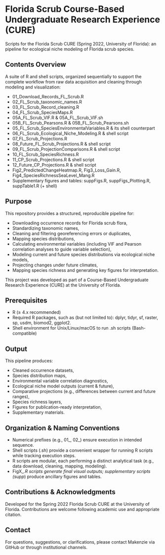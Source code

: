 # Florida Scrub Course-Based Undergraduate Research Experience (CURE)

Scripts for the Florida Scrub CURE (Spring 2022, University of Florida): an pipeline for ecological niche modeling of Florida scrub species.

## Contents Overview

A suite of R and shell scripts, organized sequentially to support the complete workflow from raw data acquisition and cleaning through modeling and visualization:

- 01_Download_Records_FL_Scrub.R
- 02_FL_Scrub_taxonomic_names.R
- 03_FL_Scrub_Record_cleaning.R
- 04_FL_Scrub_SpeciesMaps.R
- 05A_FL_Scrub_VIF.R & 05A_FL_Scrub_VIF.sh
- 05B_FL_Scrub_Pearsons.R & 05B_FL_Scrub_Pearsons.sh
- 05_FL_Scrub_SpeciesEnvironmentalVariables.R & its shell counterpart
- 06_FL_Scrub_Ecological_Niche_Modeling.R & shell script
- 07_FL_Scrub_Projections.R
- 08_Future_FL_Scrub_Projections.R & shell script
- 09_FL_Scrub_ProjectionComparisons.R & shell script
- 10_FL_Scrub_SpeciesRichness.R
- 11_CP_Scrub_Projections.R & shell script
- 12_Future_CP_Projections.R & shell script
- Fig2_PredictedChangeHeatmap.R, Fig3_Loss_Gain.R, Fig4_SpeciesRichnessSeaLevel_Mang.R
- Supplementary figures and tables: suppFigs.R, suppFigs_Plotting.R, suppTable1.R (+ shell)

## Purpose

This repository provides a structured, reproducible pipeline for:

- Downloading occurrence records for Florida scrub flora,
- Standardizing taxonomic names,
- Cleaning and filtering georeferencing errors or duplicates,
- Mapping species distributions,
- Calculating environmental variables (including VIF and Pearson correlation analyses to guide variable selection),
- Modeling current and future species distributions via ecological niche models,
- Projecting changes under future climates,
- Mapping species richness and generating key figures for interpretation.

This project was developed as part of a Course-Based Undergraduate Research Experience (CURE) at the University of Florida.

## Prerequisites

- R (≥ 4.x recommended)
- Required R packages, such as (but not limited to): dplyr, tidyr, sf, raster, sp, usdm, biomod2, ggplot2.
- Shell environment for Unix/Linux/macOS to run .sh scripts (Bash-compatible)

## Output

This pipeline produces:

- Cleaned occurrence datasets,
- Species distribution maps,
- Environmental variable correlation diagnostics,
- Ecological niche model outputs (current & future),
- Comparative projections (e.g., differences between current and future ranges),
- Species richness layers,
- Figures for publication-ready interpretation,
- Supplementary materials.

## Organization & Naming Conventions

- Numerical prefixes (e.g., 01_, 02_) ensure execution in intended sequence.
- Shell scripts (.sh) provide a convenient wrapper for running R scripts while tracking execution steps.
- R scripts are modular, each performing a distinct analytical task (e.g., data download, cleaning, mapping, modeling).
- FigX_*.R scripts generate final visual outputs; supplementary scripts (supp*) produce ancillary figures and tables.

## Contributions & Acknowledgments

Developed for the Spring 2022 Florida Scrub CURE at the University of Florida. Contributions are welcome following academic use and appropriate citation.

## Contact

For questions, suggestions, or clarifications, please contact Makenzie via GitHub or through institutional channels.
